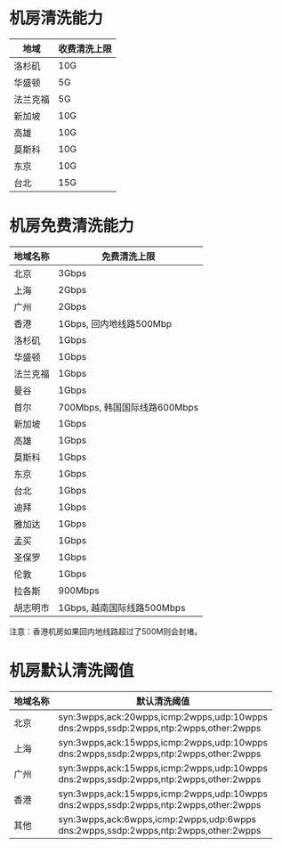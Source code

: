

# 机房清洗能力

| 地域   | 收费清洗上限 |
| ---- | ------ |
| 洛杉矶  | 10G    |
| 华盛顿  | 5G     |
| 法兰克福 | 5G     |
| 新加坡  | 10G    |
| 高雄   | 10G    |
| 莫斯科  | 10G    |
| 东京   | 10G    |
| 台北   | 15G    |

# 机房免费清洗能力

| 地域名称 | 免费清洗上限 |
| ---- | ------ |
| 北京| 3Gbps |
|上海| 2Gbps|
|广州| 2Gbps|
|香港| 1Gbps, 回内地线路500Mbp|
|洛杉矶| 1Gbps|
|华盛顿| 1Gbps|
|法兰克福| 1Gbps|
|曼谷|1Gbps|
|首尔|700Mbps, 韩国国际线路600Mbps|
|新加坡|1Gbps|
|高雄|1Gbps|
|莫斯科|1Gbps|
|东京|1Gbps|
|台北|1Gbps|
|迪拜|1Gbps|
|雅加达|1Gbps|
|孟买|1Gbps|
|圣保罗|1Gbps|
|伦敦|1Gbps|
|拉各斯|900Mbps|
|胡志明市|1Gbps, 越南国际线路500Mbps|

<wrap em>注意：香港机房如果回内地线路超过了500M则会封堵。</wrap>

# 机房默认清洗阈值

| 地域名称 | 默认清洗阈值 |
| ---- | ------ |
| 北京| syn:3wpps,ack:20wpps,icmp:2wpps,udp:10wpps<br>dns:2wpps,ssdp:2wpps,ntp:2wpps,other:2wpps |
|上海| syn:3wpps,ack:15wpps,icmp:2wpps,udp:10wpps<br>dns:2wpps,ssdp:2wpps,ntp:2wpps,other:2wpps|
|广州| syn:3wpps,ack:15wpps,icmp:2wpps,udp:10wpps<br>dns:2wpps,ssdp:2wpps,ntp:2wpps,other:2wpps|
|香港| syn:3wpps,ack:15wpps,icmp:2wpps,udp:10wpps<br>dns:2wpps,ssdp:2wpps,ntp:2wpps,other:2wpps|
|其他| syn:3wpps,ack:6wpps,icmp:2wpps,udp:6wpps<br>dns:2wpps,ssdp:2wpps,ntp:2wpps,other:2wpps|
